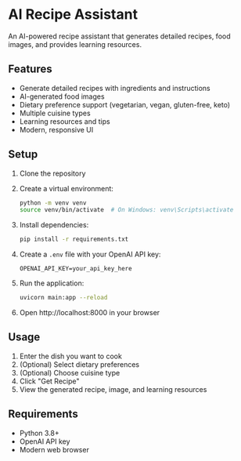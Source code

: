 # AI Recipe Assistant

An AI-powered recipe assistant that generates detailed recipes, food images, and provides learning resources.

## Features

- Generate detailed recipes with ingredients and instructions
- AI-generated food images
- Dietary preference support (vegetarian, vegan, gluten-free, keto)
- Multiple cuisine types
- Learning resources and tips
- Modern, responsive UI

## Setup

1. Clone the repository
2. Create a virtual environment:
   ```bash
   python -m venv venv
   source venv/bin/activate  # On Windows: venv\Scripts\activate
   ```

3. Install dependencies:
   ```bash
   pip install -r requirements.txt
   ```

4. Create a `.env` file with your OpenAI API key:
   ```
   OPENAI_API_KEY=your_api_key_here
   ```

5. Run the application:
   ```bash
   uvicorn main:app --reload
   ```

6. Open http://localhost:8000 in your browser

## Usage

1. Enter the dish you want to cook
2. (Optional) Select dietary preferences
3. (Optional) Choose cuisine type
4. Click "Get Recipe"
5. View the generated recipe, image, and learning resources

## Requirements

- Python 3.8+
- OpenAI API key
- Modern web browser

